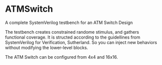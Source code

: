 # ATMSwitch
 A complete SystemVerilog testbench for an ATM Switch Design

 The testbench creates constrained randome stimulus, and gathers functional coverage. It is structed according to the guidellines from SystemVerilog for Verification, Sutherland. So you can inject new behaviors without modifying the lower-level blocks.

 The ATM Switch can be configured from 4x4 and 16x16.
